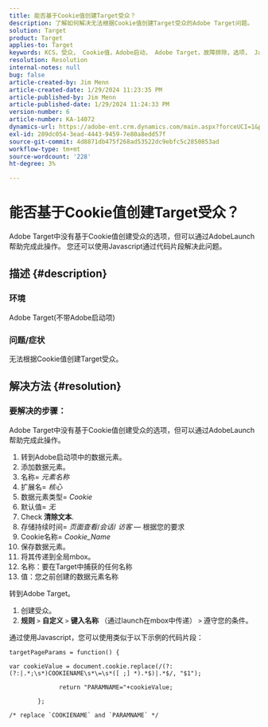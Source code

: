 ```yaml
---
title: 能否基于Cookie值创建Target受众？
description: 了解如何解决无法根据Cookie值创建Target受众的Adobe Target问题。
solution: Target
product: Target
applies-to: Target
keywords: KCS，受众， Cookie值，Adobe启动， Adobe Target，故障排除，选项， Javascript
resolution: Resolution
internal-notes: null
bug: false
article-created-by: Jim Menn
article-created-date: 1/29/2024 11:23:35 PM
article-published-by: Jim Menn
article-published-date: 1/29/2024 11:24:33 PM
version-number: 6
article-number: KA-14072
dynamics-url: https://adobe-ent.crm.dynamics.com/main.aspx?forceUCI=1&pagetype=entityrecord&etn=knowledgearticle&id=a193e566-fdbe-ee11-9079-6045bd006268
exl-id: 289dc054-3ead-4443-9459-7e80a8edd57f
source-git-commit: 4d8871db475f268ad53522dc9ebfc5c2850853ad
workflow-type: tm+mt
source-wordcount: '228'
ht-degree: 3%

---
```


# 能否基于Cookie值创建Target受众？


Adobe Target中没有基于Cookie值创建受众的选项，但可以通过AdobeLaunch帮助完成此操作。 您还可以使用Javascript通过代码片段解决此问题。

## 描述 {#description}




### 环境



Adobe Target(不带Adobe启动项)



### 问题/症状



无法根据Cookie值创建Target受众。


## 解决方法 {#resolution}




### 要解决的步骤：

Adobe Target中没有基于Cookie值创建受众的选项，但可以通过AdobeLaunch帮助完成此操作。

1. 转到Adobe启动项中的数据元素。
2. 添加数据元素。
3. 名称= *元素名称*
4. 扩展名= *核心*
5. 数据元素类型= *Cookie*
6. 默认值= *无*
7. Check <b>清除文本</b>.
8. 存储持续时间= *页面查看*/*会话*/ *访客*  — 根据您的要求
9. Cookie名称= *Cookie_Name*
10. 保存数据元素。
11. 将其传递到全局mbox。
12. 名称：要在Target中捕获的任何名称
13. 值：您之前创建的数据元素名称


转到Adobe Target。

1. 创建受众。
2. <b>规则</b> `>`  <b>自定义</b> `>`  <b>键入名称</b> （通过launch在mbox中传递） `>`  遵守您的条件。




通过使用Javascript，您可以使用类似于以下示例的代码片段：


```
targetPageParams = function() {

var cookieValue = document.cookie.replace(/(?:(?:|.*;\s*)COOKIENAME\s*\=\s*([ ;] *).*$)|.*$/, "$1");

              return "PARAMNAME="+cookieValue;

        };

/* replace `COOKIENAME` and `PARAMNAME` */
```
